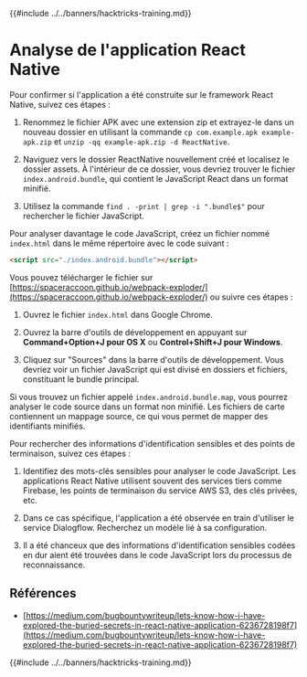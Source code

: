 {{#include ../../banners/hacktricks-training.md}}

# Analyse de l'application React Native

Pour confirmer si l'application a été construite sur le framework React Native, suivez ces étapes :

1. Renommez le fichier APK avec une extension zip et extrayez-le dans un nouveau dossier en utilisant la commande `cp com.example.apk example-apk.zip` et `unzip -qq example-apk.zip -d ReactNative`.

2. Naviguez vers le dossier ReactNative nouvellement créé et localisez le dossier assets. À l'intérieur de ce dossier, vous devriez trouver le fichier `index.android.bundle`, qui contient le JavaScript React dans un format minifié.

3. Utilisez la commande `find . -print | grep -i ".bundle$"` pour rechercher le fichier JavaScript.

Pour analyser davantage le code JavaScript, créez un fichier nommé `index.html` dans le même répertoire avec le code suivant :
```html
<script src="./index.android.bundle"></script>
```
Vous pouvez télécharger le fichier sur [https://spaceraccoon.github.io/webpack-exploder/](https://spaceraccoon.github.io/webpack-exploder/) ou suivre ces étapes :

1. Ouvrez le fichier `index.html` dans Google Chrome.

2. Ouvrez la barre d'outils de développement en appuyant sur **Command+Option+J pour OS X** ou **Control+Shift+J pour Windows**.

3. Cliquez sur "Sources" dans la barre d'outils de développement. Vous devriez voir un fichier JavaScript qui est divisé en dossiers et fichiers, constituant le bundle principal.

Si vous trouvez un fichier appelé `index.android.bundle.map`, vous pourrez analyser le code source dans un format non minifié. Les fichiers de carte contiennent un mappage source, ce qui vous permet de mapper des identifiants minifiés.

Pour rechercher des informations d'identification sensibles et des points de terminaison, suivez ces étapes :

1. Identifiez des mots-clés sensibles pour analyser le code JavaScript. Les applications React Native utilisent souvent des services tiers comme Firebase, les points de terminaison du service AWS S3, des clés privées, etc.

2. Dans ce cas spécifique, l'application a été observée en train d'utiliser le service Dialogflow. Recherchez un modèle lié à sa configuration.

3. Il a été chanceux que des informations d'identification sensibles codées en dur aient été trouvées dans le code JavaScript lors du processus de reconnaissance.

## Références

- [https://medium.com/bugbountywriteup/lets-know-how-i-have-explored-the-buried-secrets-in-react-native-application-6236728198f7](https://medium.com/bugbountywriteup/lets-know-how-i-have-explored-the-buried-secrets-in-react-native-application-6236728198f7)

{{#include ../../banners/hacktricks-training.md}}

